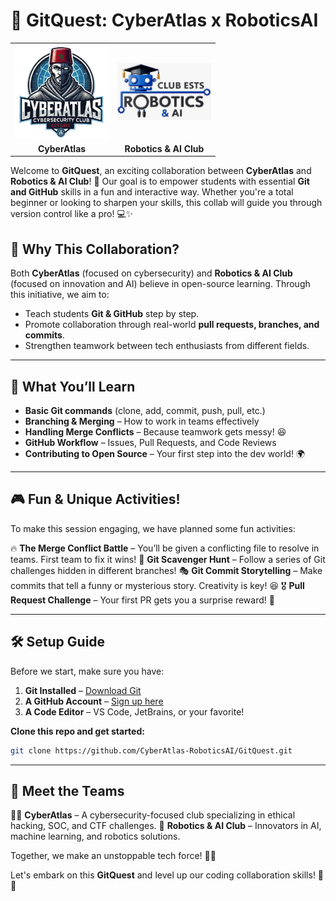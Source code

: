# 🚀 GitQuest: CyberAtlas x RoboticsAI

<table>
  <tr>
    <td align="center"><img src="assets/cyber.png" alt="CyberAtlas Logo" width="150"></td>
    <td align="center"><img src="assets/robotics.jpeg" alt="Robotics & AI Club Logo" width="150"></td>
  </tr>
  <tr>
    <td align="center"><b>CyberAtlas</b></td>
    <td align="center"><b>Robotics & AI Club</b></td>
  </tr>
</table>

Welcome to **GitQuest**, an exciting collaboration between **CyberAtlas** and **Robotics & AI Club**! 🎉 Our goal is to empower students with essential **Git and GitHub** skills in a fun and interactive way. Whether you're a total beginner or looking to sharpen your skills, this collab will guide you through version control like a pro! 💻✨

## 📌 Why This Collaboration?

Both **CyberAtlas** (focused on cybersecurity) and **Robotics & AI Club** (focused on innovation and AI) believe in open-source learning. Through this initiative, we aim to:
- Teach students **Git & GitHub** step by step.
- Promote collaboration through real-world **pull requests, branches, and commits**.
- Strengthen teamwork between tech enthusiasts from different fields.

---

## 📖 What You’ll Learn

- **Basic Git commands** (clone, add, commit, push, pull, etc.)
- **Branching & Merging** – How to work in teams effectively
- **Handling Merge Conflicts** – Because teamwork gets messy! 😆
- **GitHub Workflow** – Issues, Pull Requests, and Code Reviews
- **Contributing to Open Source** – Your first step into the dev world! 🌍

---

## 🎮 Fun & Unique Activities!

To make this session engaging, we have planned some fun activities:

🔥 **The Merge Conflict Battle** – You’ll be given a conflicting file to resolve in teams. First team to fix it wins!
🚀 **Git Scavenger Hunt** – Follow a series of Git challenges hidden in different branches!
🎭 **Git Commit Storytelling** – Make commits that tell a funny or mysterious story. Creativity is key! 😆
🎖️ **Pull Request Challenge** – Your first PR gets you a surprise reward! 🎁

---

## 🛠️ Setup Guide

Before we start, make sure you have:

1. **Git Installed** – [Download Git](https://git-scm.com/downloads)
2. **A GitHub Account** – [Sign up here](https://github.com/)
3. **A Code Editor** – VS Code, JetBrains, or your favorite!

**Clone this repo and get started:**
```sh
git clone https://github.com/CyberAtlas-RoboticsAI/GitQuest.git
```

---

## 🤝 Meet the Teams

👨‍💻 **CyberAtlas** – A cybersecurity-focused club specializing in ethical hacking, SOC, and CTF challenges.
🤖 **Robotics & AI Club** – Innovators in AI, machine learning, and robotics solutions.

Together, we make an unstoppable tech force! 💪🔥

Let's embark on this **GitQuest** and level up our coding collaboration skills! 🚀💡

